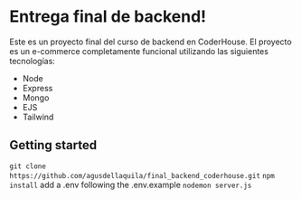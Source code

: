 # Entrega final de backend!
Este es un proyecto final del curso de backend en CoderHouse. El proyecto es un e-commerce completamente funcional utilizando las siguientes tecnologías:

 - Node
 - Express
 - Mongo
 - EJS
 - Tailwind

## Getting started

 `git clone
 https://github.com/agusdellaquila/final_backend_coderhouse.git`
 `npm install` 
 add a .env following the .env.example
 `nodemon server.js` 
